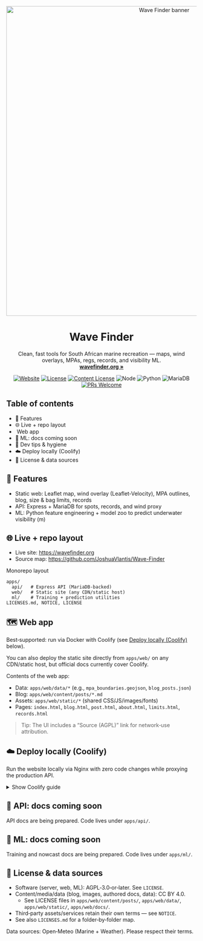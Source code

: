 <p align="center">
  <img src="apps/web/static/og-image.jpg" alt="Wave Finder banner" width="820" />
</p>

<h1 align="center">Wave Finder</h1>

<p align="center">
  Clean, fast tools for South African marine recreation — maps, wind overlays, MPAs, regs, records, and visibility ML.
  <br />
  <a href="https://wavefinder.org"><strong>wavefinder.org »</strong></a>
</p>

<p align="center">
  <a href="https://wavefinder.org"><img alt="Website" src="https://img.shields.io/badge/website-live-2ea043?logo=google-chrome" /></a>
  <a href="https://github.com/JoshuaVlantis/Wave-Finder/blob/main/LICENSE"><img alt="License" src="https://img.shields.io/badge/AGPL-3.0--or--later-0a7ea4" /></a>
  <a href="apps/web/content/posts/LICENSE"><img alt="Content License" src="https://img.shields.io/badge/Content-CC%20BY%204.0-7a5ea7" /></a>
  <img alt="Node" src="https://img.shields.io/badge/Node-%E2%89%A518-43853d?logo=node.js&logoColor=white" />
  <img alt="Python" src="https://img.shields.io/badge/Python-%E2%89%A53.10-3670A0?logo=python&logoColor=white" />
  <img alt="MariaDB" src="https://img.shields.io/badge/MariaDB-supported-003545?logo=mariadb" />
  <a href="https://github.com/JoshuaVlantis/Wave-Finder/issues"><img alt="PRs Welcome" src="https://img.shields.io/badge/PRs-welcome-ff9800" /></a>
</p>

## Table of contents

- 🚀 Features
- 🌐 Live + repo layout
- ️ Web app
- 🤖 ML: docs coming soon
- 🧰 Dev tips & hygiene
- ☁️ Deploy locally (Coolify)
- 📄 License & data sources

## 🚀 Features

- Static web: Leaflet map, wind overlay (Leaflet‑Velocity), MPA outlines, blog, size & bag limits, records
- API: Express + MariaDB for spots, records, and wind proxy
- ML: Python feature engineering + model zoo to predict underwater visibility (m)

## 🌐 Live + repo layout

- Live site: https://wavefinder.org
- Source map: https://github.com/JoshuaVlantis/Wave-Finder

Monorepo layout
```
apps/
  api/   # Express API (MariaDB-backed)
  web/   # Static site (any CDN/static host)
  ml/    # Training + prediction utilities
LICENSES.md, NOTICE, LICENSE
```

## 🗺️ Web app

Best‑supported: run via Docker with Coolify (see [Deploy locally (Coolify)](#-deploy-locally-coolify) below).

You can also deploy the static site directly from `apps/web/` on any CDN/static host, but official docs currently cover Coolify.

Contents of the web app:
- Data: `apps/web/data/*` (e.g., `mpa_boundaries.geojson`, `blog_posts.json`)
- Blog: `apps/web/content/posts/*.md`
- Assets: `apps/web/static/*` (shared CSS/JS/images/fonts)
- Pages: `index.html`, `blog.html`, `post.html`, `about.html`, `limits.html`, `records.html`

> Tip: The UI includes a “Source (AGPL)” link for network‑use attribution.

## ☁️ Deploy locally (Coolify)

Run the website locally via Nginx with zero code changes while proxying the production API.

<details>
<summary>Show Coolify guide</summary>

Prereqs: Linux (Ubuntu/Debian), sudo.

1) Install Docker, Git, Coolify

```bash
sudo apt update && sudo apt upgrade -y
sudo apt install -y curl git ca-certificates
curl -fsSL https://get.docker.com | sudo bash
sudo usermod -aG docker $USER
curl -fsSL https://cdn.coollabs.io/coolify/install.sh | sudo bash
```

2) Fork + clone this repo

```bash
git clone https://github.com/<your-gh-username>/Wave-Finder.git
cd Wave-Finder
```

3) In Coolify: create a Project → Add Resource → Docker Image `nginx:alpine`

4) Networking: expose `80`, map host `18080:80`

5) Storage: add file mount `/etc/nginx/conf.d/default.conf` with this config:

```nginx
server {
  listen 80;
  server_name _;
  root /usr/share/nginx/web;
  index index.html;
  resolver 127.0.0.11 ipv6=off valid=10s;

  location = /api { return 301 /api/; }
  location ^~ /api/ {
    proxy_http_version 1.1;
    proxy_set_header Host api.wavefinder.org;
    proxy_ssl_server_name on;
    proxy_set_header X-Real-IP $remote_addr;
    proxy_set_header X-Forwarded-For $proxy_add_x_forwarded_for;
    proxy_set_header X-Forwarded-Proto $scheme;
    proxy_set_header X-Forwarded-Host $host;
    proxy_set_header Upgrade $http_upgrade;
    proxy_set_header Connection $connection_upgrade;
    proxy_pass https://api.wavefinder.org/;
    proxy_connect_timeout 5s; proxy_send_timeout 60s; proxy_read_timeout 60s; proxy_redirect off;
  }

  location / {
    sub_filter_once off;
    sub_filter_types text/html application/javascript;
    sub_filter "https://api.wavefinder.org" "/api";
    try_files $uri /index.html;
  }

  location ~* \.(js|css|png|jpg|jpeg|gif|svg|ico|woff2?)$ { expires 7d; access_log off; }
}

map $http_upgrade $connection_upgrade { default upgrade; '' close; }
```

6) Storage: add directory mount → host path to `apps/web` → container `/usr/share/nginx/web`

7) Deploy → open http://127.0.0.1:18080

Use your own API by changing `proxy_pass` to your API origin.

</details>

## 🤖 API: docs coming soon

API docs are being prepared. Code lives under `apps/api/`.

## 🤖 ML: docs coming soon

Training and nowcast docs are being prepared. Code lives under `apps/ml/`.

## 📄 License & data sources

- Software (server, web, ML): AGPL‑3.0‑or‑later. See `LICENSE`.
- Content/media/data (blog, images, authored docs, data): CC BY 4.0.
  - See LICENSE files in `apps/web/content/posts/`, `apps/web/data/`, `apps/web/static/`, `apps/web/docs/`.
- Third‑party assets/services retain their own terms — see `NOTICE`.
- See also `LICENSES.md` for a folder‑by‑folder map.

Data sources: Open‑Meteo (Marine + Weather). Please respect their terms.
